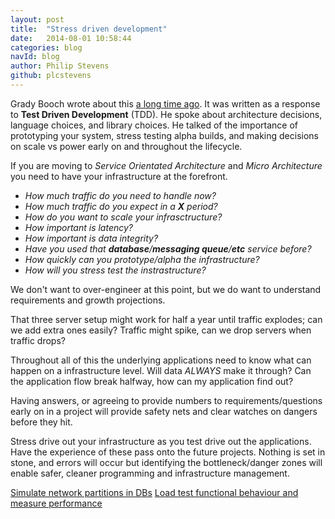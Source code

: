 ```yaml
---
layout: post
title:  "Stress driven development"
date:   2014-08-01 10:58:44
categories: blog
navId: blog
author: Philip Stevens
github: plcstevens
---
```


Grady Booch wrote about this [a long time ago](http://web.archive.org/web/20050203010041/http://www.manamplified.org/archives/000203.html). It was written as a response to __Test Driven Development__ (TDD). He spoke about architecture decisions, language choices, and library choices. He talked of the importance of prototyping your system, stress testing alpha builds, and making decisions on scale vs power early on and throughout the lifecycle.

If you are moving to _Service Orientated Architecture_ and _Micro Architecture_ you need to have your infrastructure at the forefront.

 - _How much traffic do you need to handle now?_
 - _How much traffic do you expect in a __X__ period?_
 - _How do you want to scale your infrasctructure?_
 - _How important is latency?_
 - _How important is data integrity?_
 - _Have you used that __database__/__messaging queue__/__etc__ service before?_
 - _How quickly can you prototype/alpha the infrastructure?_
 - _How will you stress test the instrastructure?_

We don't want to over-engineer at this point, but we do want to understand requirements and growth projections.

That three server setup might work for half a year until traffic explodes; can we add extra ones easily? Traffic might spike, can we drop servers when traffic drops?

Throughout all of this the underlying applications need to know what can happen on a infrastructure level. Will data _ALWAYS_ make it through? Can the application flow break halfway, how can my application find out?

Having answers, or agreeing to provide numbers to requirements/questions early on in a project will provide safety nets and clear watches on dangers before they hit.

Stress drive out your infrastructure as you test drive out the applications. Have the experience of these pass onto the future projects. Nothing is set in stone, and errors will occur but identifying the bottleneck/danger zones will enable safer, cleaner programming and infrastructure management.

[Simulate network partitions in DBs](https://github.com/aphyr/jepsen)
[Load test functional behaviour and measure performance](http://jmeter.apache.org/)
